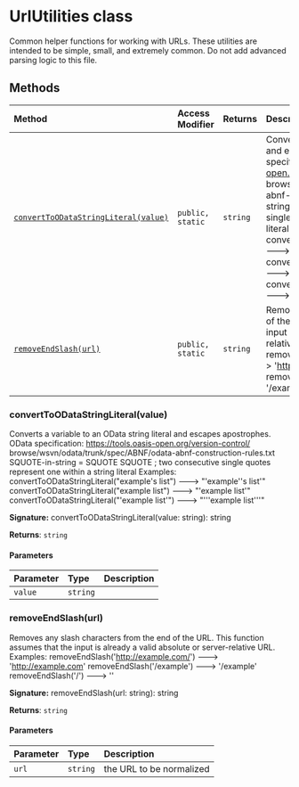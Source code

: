 # UrlUtilities class





Common helper functions for working with URLs. These utilities are intended to be simple, 
small, and extremely common. Do not add advanced parsing logic to this file.






## Methods

| Method	   | Access Modifier | Returns	| Description|
|:-------------|:----|:-------|:-----------|
|[`convertToODataStringLiteral(value)`](#converttoodatastringliteralvalue)     | `public, static` | `string` | Converts a variable to an OData string literal and escapes apostrophes.  OData specification:  https://tools.oasis-open.org/version-control/  browse/wsvn/odata/trunk/spec/ABNF/odata-abnf-construction-rules.txt  SQUOTE-in-string = SQUOTE SQUOTE ; two consecutive single quotes represent one within a string literal  Examples:  convertToODataStringLiteral("example's list") ---> "'example''s list'"  convertToODataStringLiteral("example list") ---> "'example list'"  convertToODataStringLiteral("'example list'") ---> "'''example list'''" |
|[`removeEndSlash(url)`](#removeendslashurl)     | `public, static` | `string` | Removes any slash characters from the end of the URL.  This function assumes that the input is already a valid absolute or server-relative URL.  Examples:  removeEndSlash('http://example.com/') ---> 'http://example.com'  removeEndSlash('/example') ---> '/example'  removeEndSlash('/') ---> '' |





### convertToODataStringLiteral(value)

Converts a variable to an OData string literal and escapes apostrophes. 
OData specification: 
https://tools.oasis-open.org/version-control/ 
browse/wsvn/odata/trunk/spec/ABNF/odata-abnf-construction-rules.txt 
SQUOTE-in-string = SQUOTE SQUOTE ; two consecutive single quotes represent one within a string literal 
Examples: 
convertToODataStringLiteral("example's list") ---> "'example''s list'" 
convertToODataStringLiteral("example list") ---> "'example list'" 
convertToODataStringLiteral("'example list'") ---> "'''example list'''"

**Signature:** convertToODataStringLiteral(value: string): string

**Returns**: `string`



#### Parameters


| Parameter	   | Type    | Description |
|:-------------|:---------------|:------------|
| `value`    | `string` |  |


### removeEndSlash(url)

Removes any slash characters from the end of the URL. 
This function assumes that the input is already a valid absolute or server-relative URL. 
Examples: 
removeEndSlash('http://example.com/') ---> 'http://example.com' 
removeEndSlash('/example') ---> '/example' 
removeEndSlash('/') ---> ''

**Signature:** removeEndSlash(url: string): string

**Returns**: `string`



#### Parameters


| Parameter	   | Type    | Description |
|:-------------|:---------------|:------------|
| `url`    | `string` | the URL to be normalized |

